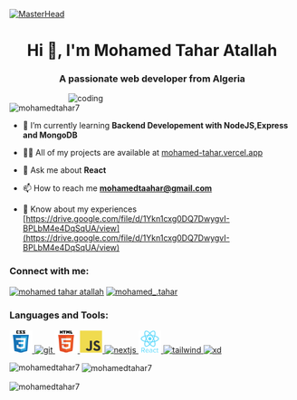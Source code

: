 [![MasterHead](https://img.freepik.com/free-vector/frontend-developer-typographic-header-website-interface-design-improvement-web-page-programming-coding-testing-it-profession-isolated-flat-vector-illustration_613284-304.jpg?w=2000)](https://mohamedtahar.com)
<h1 align="center">Hi 👋, I'm Mohamed Tahar Atallah</h1>
<h3 align="center">A passionate web developer from Algeria</h3>
<img align="right" alt="coding" width="400" src="https://media2.giphy.com/media/v1.Y2lkPTc5MGI3NjExZjM5bGlyY29xdzQzdGM3M2J0bTVhdjJ4M3pua3ExM295aGVwcXpnbyZlcD12MV9pbnRlcm5hbF9naWZfYnlfaWQmY3Q9Zw/qgQUggAC3Pfv687qPC/giphy.gif"/>

<p align="left"> <img src="https://komarev.com/ghpvc/?username=mohamedtahar7&label=Profile%20views&color=0e75b6&style=flat" alt="mohamedtahar7" /> </p>

- 🌱 I’m currently learning **Backend Developement with NodeJS,Express and MongoDB**

- 👨‍💻 All of my projects are available at [mohamed-tahar.vercel.app](mohamed-tahar.vercel.app)

- 💬 Ask me about **React**

- 📫 How to reach me **mohamedtaahar@gmail.com**

- 📄 Know about my experiences [https://drive.google.com/file/d/1Ykn1cxg0DQ7DwygvI-BPLbM4e4DqSqUA/view](https://drive.google.com/file/d/1Ykn1cxg0DQ7DwygvI-BPLbM4e4DqSqUA/view)

<h3 align="left">Connect with me:</h3>
<p align="left">
<a href="https://linkedin.com/in/mohamed tahar atallah" target="blank"><img align="center" src="https://raw.githubusercontent.com/rahuldkjain/github-profile-readme-generator/master/src/images/icons/Social/linked-in-alt.svg" alt="mohamed tahar atallah" height="30" width="40" /></a>
<a href="https://instagram.com/mohamed_.tahar" target="blank"><img align="center" src="https://raw.githubusercontent.com/rahuldkjain/github-profile-readme-generator/master/src/images/icons/Social/instagram.svg" alt="mohamed_.tahar" height="30" width="40" /></a>
</p>

<h3 align="left">Languages and Tools:</h3>
<p align="left"> <a href="https://www.w3schools.com/css/" target="_blank" rel="noreferrer"> <img src="https://raw.githubusercontent.com/devicons/devicon/master/icons/css3/css3-original-wordmark.svg" alt="css3" width="40" height="40"/> </a> <a href="https://git-scm.com/" target="_blank" rel="noreferrer"> <img src="https://www.vectorlogo.zone/logos/git-scm/git-scm-icon.svg" alt="git" width="40" height="40"/> </a> <a href="https://www.w3.org/html/" target="_blank" rel="noreferrer"> <img src="https://raw.githubusercontent.com/devicons/devicon/master/icons/html5/html5-original-wordmark.svg" alt="html5" width="40" height="40"/> </a> <a href="https://developer.mozilla.org/en-US/docs/Web/JavaScript" target="_blank" rel="noreferrer"> <img src="https://raw.githubusercontent.com/devicons/devicon/master/icons/javascript/javascript-original.svg" alt="javascript" width="40" height="40"/> </a> <a href="https://nextjs.org/" target="_blank" rel="noreferrer"> <img src="https://cdn.worldvectorlogo.com/logos/nextjs-2.svg" alt="nextjs" width="40" height="40"/> </a> <a href="https://reactjs.org/" target="_blank" rel="noreferrer"> <img src="https://raw.githubusercontent.com/devicons/devicon/master/icons/react/react-original-wordmark.svg" alt="react" width="40" height="40"/> </a> <a href="https://tailwindcss.com/" target="_blank" rel="noreferrer"> <img src="https://www.vectorlogo.zone/logos/tailwindcss/tailwindcss-icon.svg" alt="tailwind" width="40" height="40"/> </a> <a href="https://www.adobe.com/products/xd.html" target="_blank" rel="noreferrer"> <img src="https://cdn.worldvectorlogo.com/logos/adobe-xd.svg" alt="xd" width="40" height="40"/> </a> </p>

<p><img align="left" src="https://github-readme-stats.vercel.app/api/top-langs?username=mohamedtahar7&show_icons=true&locale=en&layout=compact" alt="mohamedtahar7" /></p>

<p>&nbsp;<img align="center" src="https://github-readme-stats.vercel.app/api?username=mohamedtahar7&show_icons=true&locale=en" alt="mohamedtahar7" /></p>

<p><img align="center" src="https://github-readme-streak-stats.herokuapp.com/?user=mohamedtahar7&" alt="mohamedtahar7" /></p>
